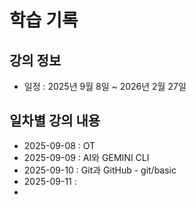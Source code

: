 # 학습 기록

## 강의 정보

- 일정 : 2025년 9월 8일 ~ 2026년 2월 27일

## 일차별 강의 내용

- 2025-09-08 : OT
- 2025-09-09  : AI와 GEMINI CLI
- 2025-09-10 : Git과 GitHub - git/basic
- 2025-09-11 : 
- 